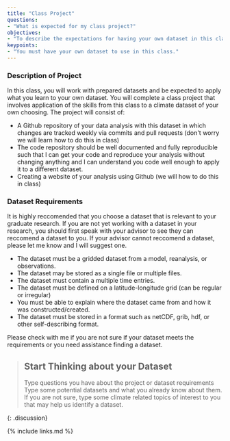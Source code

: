```yaml
---
title: "Class Project"
questions:
- "What is expected for my class project?"
objectives:
- "To describe the expectations for having your own dataset in this class"
keypoints:
- "You must have your own dataset to use in this class."
---
```


### Description of Project
In this class, you will work with prepared datasets and be expected to apply what you learn to your own dataset.  You will complete a class project that involves application of the skills from this class to a climate dataset of your own choosing.  The project will consist of:

* A Github repository of your data analysis with this dataset in which changes are tracked weekly via commits and pull requests (don't worry we will learn how to do this in class)
* The code repository should be well documented and fully reproducible such that I can get your code and reproduce your analysis without changing anything and I can understand you code well enough to apply it to a different dataset.
* Creating a website of your analysis using Github (we will how to do this in class)

### Dataset Requirements
It is highly reccomended that you choose a dataset that is relevant to your graduate research. If you are not yet working with a dataset in your research, you should first speak with your advisor to see they can reccomend a dataset to you. If your advisor cannot reccomend a dataset, please let me know and I will suggest one.

* The dataset must be a gridded dataset from a model, reanalysis, or observations.
* The dataset may be stored as a single file or multiple files.
* The dataset must contain a multiple time entries.
* The dataset must be defined on a latitude-longitude grid (can be regular or irregular)
* You must be able to explain where the dataset came from and how it was constructed/created.
* The dataset must be stored in a format such as netCDF, grib, hdf, or other self-describing format. 

Please check with me if you are not sure if your dataset meets the requirements or you need assistance finding a dataset.

> ## Start Thinking about your Dataset
>
> Type questions you have about the project or dataset requirements
> Type some potential datasets and what you already know about them.
> If you are not sure, type some climate related topics of interest to you that may help us identify a dataset.
>
{: .discussion}

{% include links.md %}


